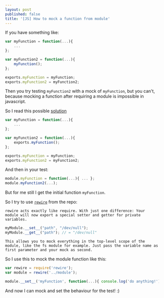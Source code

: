 ```yaml
---
layout: post
published: false
title: '[JS] How to mock a function from module'
---
```

If you have something like:
```javascript
var myFunction = function(...){
    ...
};

var myFunction2 = function(...){
    myFunction();
};

exports.myFunction = myFunction;
exports.myFunction2 = myFunction2;
```

Then you try testing `myFunction2` with a mock of `myFunction`, but you can't, because
mocking a function after requiring a module is impossible in javascript.

So I read this possible [solution](https://github.com/facebook/jest/issues/936#issuecomment-214939935)
```javascript
var myFunction = function(...){
    ...
};

var myFunction2 = function(...){
    exports.myFunction();
};

exports.myFunction = myFunction;
exports.myFunction2 = myFunction2;
```

And then in your test:
```javascript
module.myFunction = function(...){ ... };
module.myFunction2(...);
```

But for me still I get the initial function `myFunction`.

So I try to use [`rewire`](https://github.com/jhnns/rewire)
from the repo:
```
rewire acts exactly like require. With just one difference: Your module will now export a special setter and getter for private variables.
```
```javascript
myModule.__set__("path", "/dev/null");
myModule.__get__("path"); // = "/dev/null"
```
```
This allows you to mock everything in the top-level scope of the module, like the fs module for example. Just pass the variable name as first parameter and your mock as second.
```

So I use this to mock the module function like this:

```javascript
var rewire = require('rewire');
var module = rewire('../module');

module.__set__('myFunction', function(...){ console.log('do anything!'); });
```

And now I can mock and set the behaviour for the test! :)

